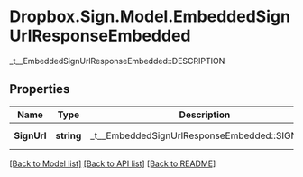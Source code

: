 # Dropbox.Sign.Model.EmbeddedSignUrlResponseEmbedded
_t__EmbeddedSignUrlResponseEmbedded::DESCRIPTION

## Properties

Name | Type | Description | Notes
------------ | ------------- | ------------- | -------------
**SignUrl** | **string** |  _t__EmbeddedSignUrlResponseEmbedded::SIGN_URL  | [optional] **ExpiresAt** | **int** |  _t__EmbeddedSignUrlResponseEmbedded::EXPIRES_AT  | [optional] 

[[Back to Model list]](../README.md#documentation-for-models) [[Back to API list]](../README.md#documentation-for-api-endpoints) [[Back to README]](../README.md)

